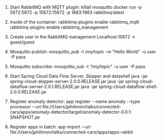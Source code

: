 1. Start RabbitMQ with MQTT plugin:
  killall mosquitto
  docker run -p 5672:5672 -p 15672:15672 -p 1883:1883 rabbitmq:latest
2. Inside of the container:
  rabbitmq-plugins enable rabbitmq_mqtt
  rabbitmq-plugins enable rabbitmq_management
  
3. Create user in the RabbitMQ management
  Localhost:15672 -> guest/guest 
 
4. Mosquitto publish:
  mosquitto_pub -t /my/topic -m "Hello World" -u user -P pass
5. Mosquitto subscribe:
  mosquitto_sub -t “/my/topic" -u user -P pass
  
6. Start Spring Cloud Data Flow Server, Skipper and datashell
 java -jar spring-cloud-skipper-server-2.0.0.RELEASE.jar
 java -jar spring-cloud-dataflow-server-2.0.1.RELEASE.jar
 java -jar spring-cloud-dataflow-shell-2.0.0.RELEASE.jar

7. Register anomaly detector:
  app register --name anomaly --type processor --uri file://Users/jphilimon/talks/connected-cars/apps/anomaly-detector/target/anomaly-detector-0.0.1-SNAPSHOT.jar
8. Register apps in batch:
  app import --uri file:/Users/jphilimon/talks/connected-cars/apps/apps-rabbit
